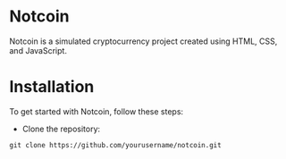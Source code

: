 # Notcoin

Notcoin is a simulated cryptocurrency project created using HTML, CSS, and JavaScript.

# Installation
To get started with Notcoin, follow these steps:

- Clone the repository:
```
git clone https://github.com/yourusername/notcoin.git
```
